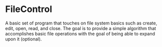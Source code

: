 # FileControl

A basic set of program that touches on file system basics such as create, edit, open, read, and close. The goal is to provide a simple algorithm that accomplishes basic file operations with the goal of being able to expand upon it (optional).


